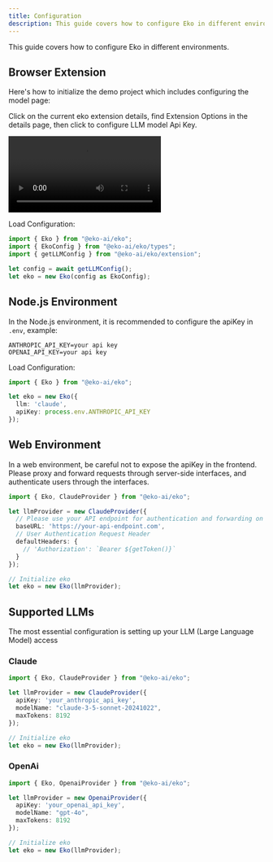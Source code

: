 ```yaml
---
title: Configuration
description: This guide covers how to configure Eko in different environments.
---
```


This guide covers how to configure Eko in different environments.

## Browser Extension

Here's how to initialize the demo project which includes configuring the model page:

Click on the current eko extension details, find Extension Options in the details page, then click to configure LLM model Api Key.

<video controls>
  <source src="/docs/config_llm.mov" />
</video>

Load Configuration:
```typescript
import { Eko } from "@eko-ai/eko";
import { EkoConfig } from "@eko-ai/eko/types";
import { getLLMConfig } from "@eko-ai/eko/extension";

let config = await getLLMConfig();
let eko = new Eko(config as EkoConfig);
```

## Node.js Environment

In the Node.js environment, it is recommended to configure the apiKey in `.env`, example:
```
ANTHROPIC_API_KEY=your api key
OPENAI_API_KEY=your api key
```

Load Configuration:
```typescript
import { Eko } from "@eko-ai/eko";

let eko = new Eko({
  llm: 'claude',
  apiKey: process.env.ANTHROPIC_API_KEY
});
```

## Web Environment

In a web environment, be careful not to expose the apiKey in the frontend. Please proxy and forward requests through server-side interfaces, and authenticate users through the interfaces.

```typescript
import { Eko, ClaudeProvider } from "@eko-ai/eko";

let llmProvider = new ClaudeProvider({
  // Please use your API endpoint for authentication and forwarding on the server side, do not expose API keys in the frontend
  baseURL: 'https://your-api-endpoint.com',
  // User Authentication Request Header
  defaultHeaders: {
    // 'Authorization': `Bearer ${getToken()}`
  }
});

// Initialize eko
let eko = new Eko(llmProvider);
```

## Supported LLMs

The most essential configuration is setting up your LLM (Large Language Model) access

### Claude
```typescript
import { Eko, ClaudeProvider } from "@eko-ai/eko";

let llmProvider = new ClaudeProvider({
  apiKey: 'your_anthropic_api_key',
  modelName: "claude-3-5-sonnet-20241022",
  maxTokens: 8192
});

// Initialize eko
let eko = new Eko(llmProvider);
```

### OpenAi
```typescript
import { Eko, OpenaiProvider } from "@eko-ai/eko";

let llmProvider = new OpenaiProvider({
  apiKey: 'your_openai_api_key',
  modelName: "gpt-4o",
  maxTokens: 8192
});

// Initialize eko
let eko = new Eko(llmProvider);
```
